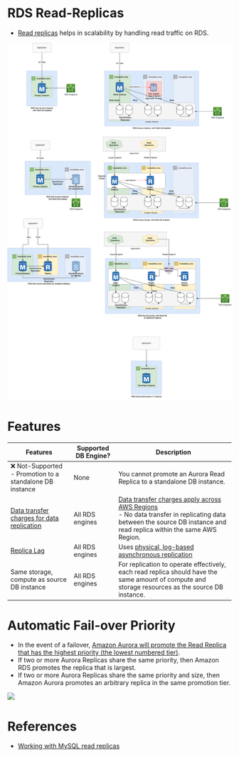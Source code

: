 # RDS Read-Replicas
- [Read replicas](https://aws.amazon.com/rds/features/read-replicas/) helps in scalability by handling read traffic on RDS.

![](assets/Multi-AZ/RDS-Multi-AZ-Replica.drawio.png)

# Features

| Features                                                                        | Supported DB Engine? | Description                                                                                                                                                                                               |
|---------------------------------------------------------------------------------|----------------------|-----------------------------------------------------------------------------------------------------------------------------------------------------------------------------------------------------------|
| :x: Not-Supported - Promotion to a standalone DB instance                       | None                 | You cannot promote an Aurora Read Replica to a standalone DB instance.                                                                                                                                    |
| [Data transfer charges for data replication](https://aws.amazon.com/rds/faqs/)  | All RDS engines      | [Data transfer charges apply across AWS Regions](https://aws.amazon.com/rds/faqs/)<br/>- No data transfer in replicating data between the source DB instance and read replica within the same AWS Region. |
| [Replica Lag](../../../3_Databases/4_Consistency-Replication/ReplicationLag.md) | All RDS engines      | Uses [physical, log-based asynchronous replication](../../../3_Databases/5_Database-Internals/AppendOnlyProperty.md)                                                                                       |
| Same storage, compute as source DB instance                                     | All RDS engines      | For replication to operate effectively, each read replica should have the same amount of compute and storage resources as the source DB instance.                                                         |

# Automatic Fail-over Priority
- In the event of a failover, [Amazon Aurora will promote the Read Replica that has the highest priority (the lowest numbered tier)](https://aws.amazon.com/blogs/aws/additional-failover-control-for-amazon-aurora/).
- If two or more Aurora Replicas share the same priority, then Amazon RDS promotes the replica that is largest.
- If two or more Aurora Replicas share the same priority and size, then Amazon Aurora promotes an arbitrary replica in the same promotion tier.

![](https://media.amazonwebservices.com/blog/2016/aurora_set_failover_priority_1.png)

# References
- [Working with MySQL read replicas](https://docs.amazonaws.cn/en_us/AmazonRDS/latest/UserGuide/USER_MySQL.Replication.ReadReplicas.html)
